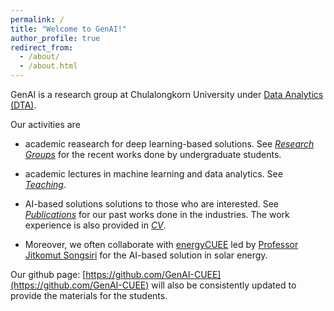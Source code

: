 ```yaml
---
permalink: /
title: "Welcome to GenAI!"
author_profile: true
redirect_from: 
  - /about/
  - /about.html
---
```




GenAI is a research group at Chulalongkorn University under [Data Analytics (DTA)](https://ee.eng.chula.ac.th/data-analytics-dta/). 

Our activities are 

- academic reasearch for deep learning-based solutions. See [*Research Groups*](https://gabbysuwichaya.github.io/gen-ai.github.io/publications/) for the recent works done by undergraduate students.  

- academic lectures in machine learning and data analytics. See [*Teaching*](https://gabbysuwichaya.github.io/gen-ai.github.io/teaching). 

- AI-based solutions solutions to those who are interested. See [*Publications*](https://scholar.google.com/citations?user=sa0BihMAAAAJ&hl=en) for our past works done in the industries. The work experience is also provided in [*CV*](https://gabbysuwichaya.github.io/gen-ai.github.io/CV).  

- Moreover, we often collaborate with [energyCUEE](https://github.com/energyCUEE) led by [Professor Jitkomut Songsiri](http://jitkomut.eng.chula.ac.th/) for the AI-based solution in solar energy. 

Our github page: [https://github.com/GenAI-CUEE](https://github.com/GenAI-CUEE) will also be consistently updated to provide the materials for the students.   



 
